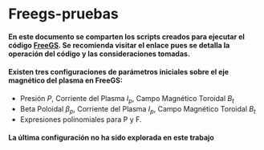 # Freegs-pruebas

#### En este documento se comparten los scripts creados para ejecutar el código [FreeGS](https://github.com/freegs-plasma/freegs). Se recomienda visitar el enlace pues se detalla la operación del código y las consideraciones tomadas.


#### Existen tres configuraciones de parámetros iniciales sobre el eje magnético del plasma en FreeGS:
+ Presión $P$, Corriente del Plasma $I_{p}$, Campo Magnético Toroidal $B_{t}$ 
+ Beta Poloidal $\beta_{p}$, Corriente del Plasma $I_{p}$, Campo Magnético Toroidal $B_{t}$
+ Expresiones polinomiales para P y F.

#### La última configuración no ha sido explorada en este trabajo

